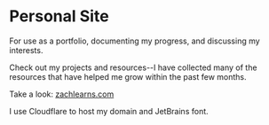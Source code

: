 # Personal Site
For use as a portfolio, documenting my progress, and discussing my interests.

Check out my projects and resources--I have collected many of the
resources that have helped me grow within the past few months.

Take a look: [zachlearns.com](https://zachlearns.com)

I use Cloudflare to host my domain and JetBrains font. 
